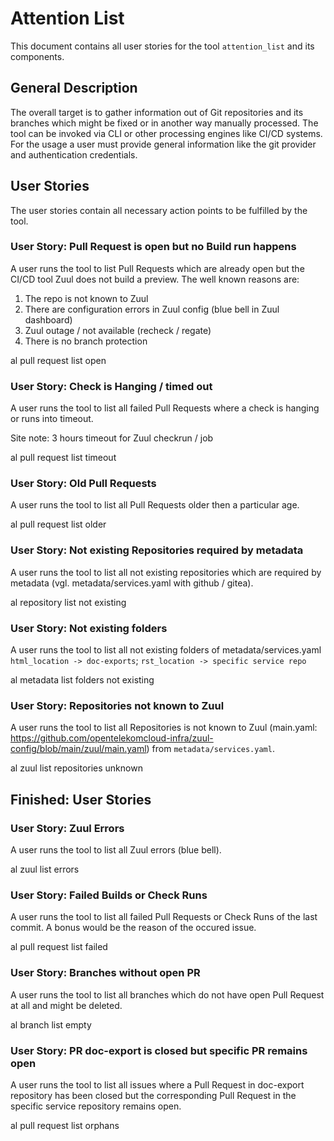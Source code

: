 # Attention List
This document contains all user stories for the tool `attention_list` and its
components.

## General Description

The overall target is to gather information out of Git repositories and its branches which
might be fixed or in another way manually processed. The tool can be invoked
via CLI or other processing engines like CI/CD systems. For the usage a
user must provide general information like the git provider and authentication
credentials.

## User Stories
The user stories contain all necessary action points to be fulfilled by the
tool.

### User Story: Pull Request is open but no Build run happens
A user runs the tool to list Pull Requests which are already open but the CI/CD tool Zuul does not build a preview.
The well known reasons are:

1. The repo is not known to Zuul
2. There are configuration errors in Zuul config (blue bell in Zuul dashboard)
3. Zuul outage / not available (recheck / regate)
4. There is no branch protection

al pull request list open

### User Story: Check is Hanging / timed out  
A user runs the tool to list all failed Pull Requests where a check is hanging or runs into timeout.

Site note: 3 hours timeout for Zuul checkrun / job

al pull request list timeout

### User Story: Old Pull Requests
A user runs the tool to list all Pull Requests older then a particular age.

al pull request list older <age>

### User Story: Not existing Repositories required by metadata
A user runs the tool to list all not existing repositories which are required by metadata (vgl. metadata/services.yaml with github / gitea).

al repository list not existing
### User Story: Not existing folders
A user runs the tool to list all not existing folders of metadata/services.yaml `html_location -> doc-exports`; `rst_location -> specific service repo`

al metadata list folders not existing
### User Story: Repositories not known to Zuul
A user runs the tool to list all Repositories is not known  to Zuul (main.yaml: https://github.com/opentelekomcloud-infra/zuul-config/blob/main/zuul/main.yaml) from `metadata/services.yaml`.

al zuul list repositories unknown




## Finished: User Stories

### User Story: Zuul Errors
A user runs the tool to list all Zuul errors (blue bell).

al zuul list errors

### User Story: Failed Builds or Check Runs  
A user runs the tool to list all failed Pull Requests or Check Runs of the last commit.
A bonus would be the reason of the occured issue.

al pull request list failed

### User Story: Branches without open PR  
A user runs the tool to list all branches which do not have open Pull Request at all and might be deleted.

al branch list empty

### User Story: PR doc-export is closed but specific PR remains open  
A user runs the tool to list all issues where a Pull Request in doc-export repository has been closed but the corresponding Pull Request in the specific service repository remains open.

al pull request list orphans